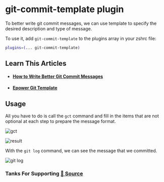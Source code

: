 # git-commit-template plugin

To better write git commit messages, we can use template to specify the 
desired description and type of message.

To use it, add `git-commit-template` to the plugins array in your zshrc 
file:

```zsh
plugins=(... git-commit-template)
```

## Learn This Articles

- #### [How to Write Better Git Commit Messages](https://www.freecodecamp.org/news/how-to-write-better-git-commit-messages/)

- #### [Epower Git Template](https://github.com/epowerng/git-template)

## Usage

All you have to do is call the `gct` command and fill in the items that 
are not optional at each step to prepare the message format.

![gct](https://raw.githubusercontent.com/ghasemdev/git-commit-template/master/images/1.png)

![result](https://raw.githubusercontent.com/ghasemdev/git-commit-template/master/images/2.png)

With the `git log` command, we can see the message that we committed.

![git log](https://raw.githubusercontent.com/ghasemdev/git-commit-template/master/images/3.png)

### Tanks For Supporting [📌 Source](https://github.com/ghasemdev/git-commit-template)
